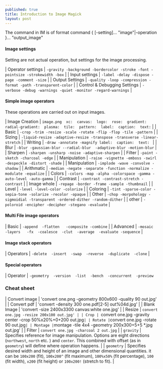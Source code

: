 ```yaml
---
published: true
title: Introduction to Image Magick
layout: post
---
```

The command in IM is of format
command { [-setting]... "image"|-operation }... "output_image"

#### Image settings

Setting are not actual operation, but settings for the image processing. 

| Operator settings | `-gravity -background -bordercolor -stroke -font -pointsize -strokewidth -box`  |
| Input settings | `-label -delay -dispose -page -comment -size` | 
| Output Settings | `-quality -loop -compression -format -path -transparent-color` | 
| Control & Debugging Settings | `-verbose -debug -warnings -quiet -monitor -regard-warnings` |

#### Simple image operators

These operations are carried out on input images.

| Image Creation | `image.png  xc:  canvas:  logo:  rose:  gradient:  radial-gradient:  plasma:  tile:  pattern:  label:  caption:  text:` |
| Basic | `-crop -trim -resize -scale -rotate -flip -flop -tile -pattern` |
| Sizing | `-liquid-resize -adaptive-resize -transpose -transverse -linear-stretch` |
| Writing | `-draw -annotate -magnify label:  caption:  text: `  |
| Blur | `-blur -gaussian-blur --radial-blur  -adaptive-blur -motion-blur`  |
| Sharpen | `-sharpen -unsharp -noise -adaptive-sharpen` |
| Filter | `-paint -sketch -charcoal -edge`  |
| Manipulation | `-raise -vignette -emboss -swirl -despeckle -distort -shade`  |
| Manipulation | `-implode -wave -convolve -shadow`  |
| Arithmatic | `-median -negate -separate -function -normalize -modulate -equalize`  |
| Colors | `-colors -map -alpha -colorspace -gamma -auto-level -auto-gamma`  |
| Contrast | `-contrast -contrast-stretch -contrast`  |
| Image whole | `-repage -border -frame -sample -thumbnail`  |
| Level | `-level -level-color -colorize`  |
| Coloring | `-tint -sparse-color -sepia-tone -solarize -recolor -opaque`  |
| Other | `-chop -morpohology -sigmoidial -transparent -ordered-dither -random-dither`  |
| other | `-poloroid -encipher -decipher -stegano -evaluate`  |

#### Multi File image operators

| Basic | `-append  -flatten   -composite -combine` |
| Advanced | `-mosaic  -layers   -fx  -coalesce  -clut  -average  -evaluate -sequence` |

#### Image stack operators

| Operators | `-delete  -insert  -swap  -reverse  -duplicate  -clone` |

#### Special operators

| Operator | `-geometry  -version  -list  -bench  -concurrent  -preview `

### Cheat sheet

| Convert image | 'convert one.png -geometry 800x600 -quality 90 out.jpg' |
| Convert pdf | 'convert -density 300 one.pdf[2-5] out%04d.jpg' |
| Blank Image | 'convert -size 2400x3300 canvas:white one.jpg' |
| Resize | `convert one.jpg -resize 200x100 out.jpg' |
| Crop | `convert one.jpg -gravity center -crop 50%x20%+0+200 out.jpg` |
| Rotate | `convert one.jpg -rotate 90 out.jpg` |
| Montage | `montage -tile 4x4 -geometry 200x300+5+5 *.jpg out.jpg' |
| Filter | `convert one.jpg -charcoal 2 out.jpg` |
| `gravity` | Specifies reference for image manipulation. Options are eight directions (`northwest`, `north` etc. ) and `center`. This combined with offset (as in `geometry`) will define where operation happens. |
| `geometry` | Specifies desired width and height of an image and other dimensional quantities. it can be `100x200` (fit), `100x200^` (fit maximum), `100%x50%` (fit percentage), `100` (fit width), `x200` (fit height) or `100x200!` (stretch to fit). |